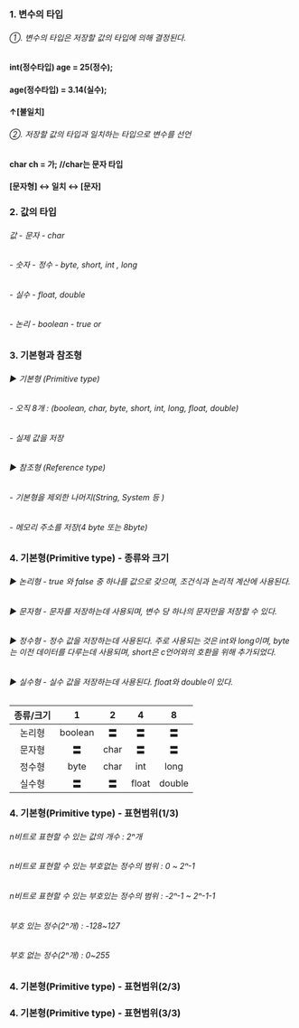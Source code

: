 ### 1. 변수의 타입

  ###### ①. 변수의 타입은 저장할 값의 타입에 의해 결정된다.
  
  #### int(정수타입) age = 25(정수);
  #### age(정수타입) = 3.14(실수);
  ####          ↑[불일치]
  
  ###### ②. 저장할 값의 타입과 일치하는 타입으로 변수를 선언
  
  ####   char      ch      =  가;   //char는 문자 타입
  #### [문자형] ↔ 일치 ↔   [문자]

### 2. 값의 타입

 ###### 값 - 문자 - char
 ######    - 숫자 - 정수 - byte, short, int , long
 ######           - 실수 - float, double
 ######    - 논리 - boolean - true or 

### 3. 기본형과 참조형

###### ▶ 기본형 (Primitive type)
######    - 오직 8개 : (boolean, char, byte, short, int, long, float, double) 
######    - 실제 값을 저장
###### ▶ 참조형 (Reference type)
######    - 기본형을 제외한 나머지(String, System 등 )
######    - 메모리 주소를 저장(4 byte 또는 8byte)

### 4. 기본형(Primitive type) - 종류와 크기
###### ▶ 논리형 - true 와 false 중 하나를 값으로 갖으며, 조건식과 논리적 계산에 사용된다.
###### ▶ 문자형 - 문자를 저장하는데 사용되며, 변수 당 하나의 문자만을 저장할 수 있다.
###### ▶ 정수형 - 정수 값을 저장하는데 사용된다. 주로 사용되는 것은 int와 long이며, byte는 이전 데이터를 다루는데 사용되며, short은 c언어와의 호환을 위해 추가되었다.
###### ▶ 실수형 - 실수 값을 저장하는데 사용된다. float와 double이 있다.

|종류/크기|1|2|4|8|
|:---:|:---:|:---:|:---:|:---:|
|논리형|boolean|〓|〓|〓|
|문자형|〓|char|〓|〓|
|정수형|byte|char|int|long|
|실수형|〓|〓|float|double|

### 4. 기본형(Primitive type) - 표현범위(1/3)
###### n비트로 표현할 수 있는 값의 개수 : 2ⁿ개
###### n비트로 표현할 수 있는 부호없는 정수의 범위 : 0 ~ 2ⁿ-1
###### n비트로 표현할 수 있는 부호있는 정수의 범위 : -2ⁿ-1 ~ 2ⁿ-1-1
###### 부호 있는 정수(2ⁿ개) : -128~127
###### 부호 없는 정수(2ⁿ개) : 0~255

### 4. 기본형(Primitive type) - 표현범위(2/3)



### 4. 기본형(Primitive type) - 표현범위(3/3)

